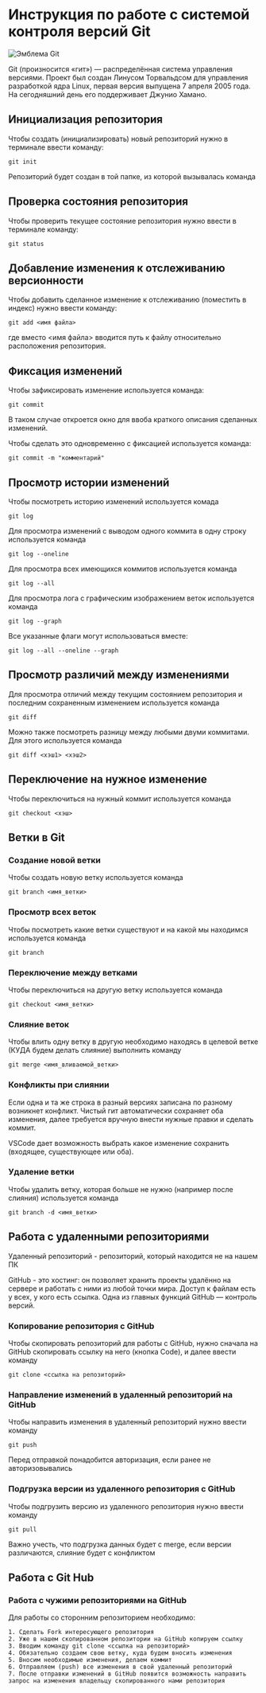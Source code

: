 # **Инструкция по работе с системой контроля версий Git**

![Эмблема Git](git.jpg)

Git (произносится «гит») — распределённая система управления версиями. Проект был создан Линусом Торвальдсом для управления разработкой ядра Linux, первая версия выпущена 7 апреля 2005 года. На сегодняшний день его поддерживает Джунио Хамано.

## Инициализация репозитория

Чтобы создать (инициализировать) новый репозиторий нужно в терминале ввести команду:

    git init

Репозиторий будет создан в той папке, из которой вызывалась команда

## Проверка состояния репозитория

Чтобы проверить текущее состояние репозитория нужно ввести в терминале команду:

    git status

## Добавление изменения к отслеживанию версионности

Чтобы добавить сделанное изменение к отслеживанию (поместить в индекс) нужно ввести команду:

    git add <имя файла>

где вместо <имя файла> вводится путь к файлу относительно расположения репозитория.

## Фиксация изменений

Чтобы зафиксировать изменение используется команда:

    git commit

В таком случае откроется окно для ввоба краткого описания сделанных изменений.

Чтобы сделать это одновременно с фиксацией используется команда:

    git commit -m "комментарий"

## Просмотр истории изменений

Чтобы посмотреть историю изменений используется комада

    git log

Для просмотра изменений с выводом одного коммита в одну строку используется команда

    git log --oneline

Для просмотра всех имеющихся коммитов используется команда

    git log --all

Для просмотра лога с графическим изображением веток используется команда

    git log --graph

Все указанные флаги могут использоваться вместе:

    git log --all --oneline --graph

## Просмотр различий между изменениями

Для просмотра отличий между текущим состоянием репозитория и последним сохраненным изменением используется команда

    git diff

Можно также посмотреть разницу между любыми двуми коммитами. Для этого используется команда

    git diff <хэш1> <хэш2>

## Переключение на нужное изменение

Чтобы переключиться на нужный коммит используется команда

    git checkout <хэш>

## Ветки в Git

### Создание новой ветки

Чтобы создать новую ветку используется команда

    git branch <имя_ветки>

### Просмотр всех веток

Чтобы посмотреть какие ветки существуют и на какой мы находимся используется команда

    git branch

### Переключение между ветками

Чтобы переключиться на другую ветку используется команда

    git checkout <имя_ветки>

### Слияние веток

Чтобы влить одну ветку в другую необходимо находясь в целевой ветке (КУДА будем делать слияние) выполнить команду

    git merge <имя_вливаемой_ветки>

### Конфликты при слиянии

Если одна и та же строка в разный версиях записана по разному возникнет конфликт.
Чистый гит автоматически сохраняет оба изменения, далее требуется вручную внести нужные правки и сделать коммит.

VSСode дает возможность выбрать какое изменение сохранить (входящее, существующее или оба).

### Удаление ветки

Чтобы удалить ветку, которая больше не нужно (например после слияния) используется команда

    git branch -d <имя_ветки>

## Работа с удаленными репозиториями

Удаленный репозиторий - репозиторий, который находится не на нашем ПК

GitHub - это хостинг: он позволяет хранить проекты удалённо на сервере и работать с ними из любой точки мира. Доступ к файлам есть у всех, у кого есть ссылка. Одна из главных функций GitHub — контроль версий.

### Копирование репозитория с GitHub

Чтобы скопировать репозиторий для работы с GitHub, нужно сначала на GitHub скопировать ссылку на него (кнопка Code), и далее ввести команду

    git clone <ссылка на репозиторий>

### Направление изменений в удаленный репозиторий на GitHub

Чтобы направить изменения в удаленный репозиторий нужно ввести команду

    git push

Перед отправкой понадобится авторизация, если ранее не авторизовывались

### Подгрузка версии из удаленного репозитория с GitHub

Чтобы подгрузить версию из удаленного репозитория нужно ввести команду

    git pull

Важно учесть, что подгрузка данных будет с merge, если версии различаются, слияние будет с конфликтом

## Работа с Git Hub

### Работа с чужими репозиториями на GitHub

Для работы со сторонним репозиторием необходимо:

    1. Сделать Fork интересующего репозитория
    2. Уже в нашем скопированном репозитории на GitHub копируем ссылку
    3. Вводим команду git clone <ссылка на репозиторий>
    4. Обязательно создаем свою ветку, куда будем вносить изменения
    5. Вносим необходимые изменения, делаем коммит
    6. Отправляем (push) все изменения в свой удаленный репозиторий
    7. После отправки изменений в GitHub появится возможность направить запрос на изменения владельцу скопированного нами репозитория


  